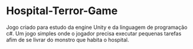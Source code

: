 # Hospital-Terror-Game
Jogo criado para estudo da engine Unity e da linguagem de programação c#. Um jogo simples onde o jogador precisa executar pequenas tarefas afim de se livrar do monstro que habita o hospital.
